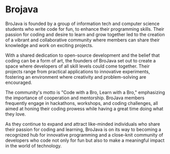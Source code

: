 # Brojava
BroJava is founded by a group of information tech and computer science students who write code for fun, to enhance their programming skills. Their passion for coding and desire to learn and grow together led to the creation of a vibrant and collaborative community where members can share their knowledge and work on exciting projects.

With a shared dedication to open-source development and the belief that coding can be a form of art, the founders of BroJava set out to create a space where developers of all skill levels could come together. Their projects range from practical applications to innovative experiments, fostering an environment where creativity and problem-solving are encouraged.

The community's motto is "Code with a Bro, Learn with a Bro," emphasizing the importance of cooperation and mentorship. BroJava members frequently engage in hackathons, workshops, and coding challenges, all aimed at honing their coding prowess while having a great time doing what they love.

As they continue to expand and attract like-minded individuals who share their passion for coding and learning, BroJava is on its way to becoming a recognized hub for innovative programming and a close-knit community of developers who code not only for fun but also to make a meaningful impact in the world of technology.
